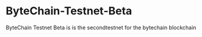 # ByteChain-Testnet-Beta
ByteChain Testnet Beta is is the secondtestnet for the bytechain blockchain

